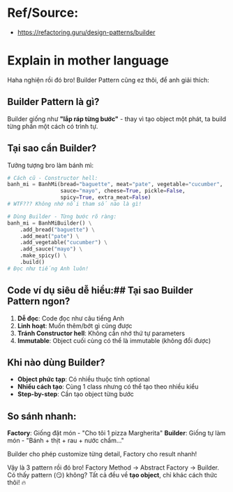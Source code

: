 # Ref/Source:
- https://refactoring.guru/design-patterns/builder

# Explain in mother language
Haha nghiện rồi đó bro! Builder Pattern cũng ez thôi, để anh giải thích:

## Builder Pattern là gì?
Builder giống như **"lắp ráp từng bước"** - thay vì tạo object một phát, ta build từng phần một cách có trình tự.

## Tại sao cần Builder?
Tưởng tượng bro làm bánh mì:

```python
# Cách cũ - Constructor hell:
banh_mi = BanhMi(bread="baguette", meat="pate", vegetable="cucumber", 
                 sauce="mayo", cheese=True, pickle=False, 
                 spicy=True, extra_meat=False)
# WTF??? Không nhớ nổi tham số nào là gì!

# Dùng Builder - Từng bước rõ ràng:
banh_mi = BanhMiBuilder() \
    .add_bread("baguette") \
    .add_meat("pate") \
    .add_vegetable("cucumber") \
    .add_sauce("mayo") \
    .make_spicy() \
    .build()
# Đọc như tiếng Anh luôn!
```

## Code ví dụ siêu dễ hiểu:## Tại sao Builder Pattern ngon?

1. **Dễ đọc**: Code đọc như câu tiếng Anh
2. **Linh hoạt**: Muốn thêm/bớt gì cũng được
3. **Tránh Constructor hell**: Không cần nhớ thứ tự parameters
4. **Immutable**: Object cuối cùng có thể là immutable (không đổi được)

## Khi nào dùng Builder?

- **Object phức tạp**: Có nhiều thuộc tính optional
- **Nhiều cách tạo**: Cùng 1 class nhưng có thể tạo theo nhiều kiểu
- **Step-by-step**: Cần tạo object từng bước

## So sánh nhanh:

**Factory**: Giống đặt món - "Cho tôi 1 pizza Margherita" 
**Builder**: Giống tự làm món - "Bánh + thịt + rau + nước chấm..."

Builder cho phép customize từng detail, Factory cho result nhanh!

Vậy là 3 pattern rồi đó bro! Factory Method → Abstract Factory → Builder. Có thấy pattern (😏) không? Tất cả đều về **tạo object**, chỉ khác cách thức thôi! 🔥